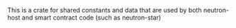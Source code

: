 This is a crate for shared constants and data that are used by both neutron-host and smart contract code (such as neutron-star)